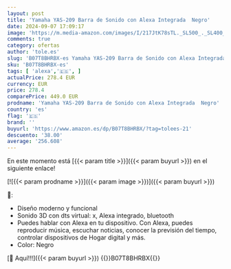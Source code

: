 ```yaml
---
layout: post
title: 'Yamaha YAS-209 Barra de Sonido con Alexa Integrada  Negro'
date: 2024-09-07 17:09:17
image: 'https://m.media-amazon.com/images/I/217JtK78sTL._SL500_._SL400_.jpg'
comments: true
category: ofertas
author: 'tole.es'
slug: 'B07T8BHRBX-es Yamaha YAS-209 Barra de Sonido con Alexa Integrada Negro'
sku: 'B07T8BHRBX-es'
tags: [ 'alexa','🇪🇸', ]
actualPrice: 278.4 EUR
currency: EUR
price: 278.4
comparePrice: 449.0 EUR
prodname: 'Yamaha YAS-209 Barra de Sonido con Alexa Integrada  Negro'
country: 'es'
flag: '🇪🇸'
brand: ''
buyurl: 'https://www.amazon.es/dp/B07T8BHRBX/?tag=tolees-21'
descuento: '38.00'
average: '256.608'
---
```


En este momento está [{{< param title >}}]({{< param buyurl >}}) en el siguiente enlace!

[![{{< param prodname >}}]({{< param image >}})]({{< param buyurl >}})

🔎:

- Diseño moderno y funcional
- Sonido 3D con dts virtual: x, Alexa integrado, bluetooth
- Puedes hablar con Alexa en tu dispositivo. Con Alexa, puedes reproducir música, escuchar noticias, conocer la previsión del tiempo, controlar dispositivos de Hogar digital y más.
- Color: Negro

[🛒 Aquí!!!]({{< param buyurl >}})
{{<world>}}B07T8BHRBX{{</world>}}
